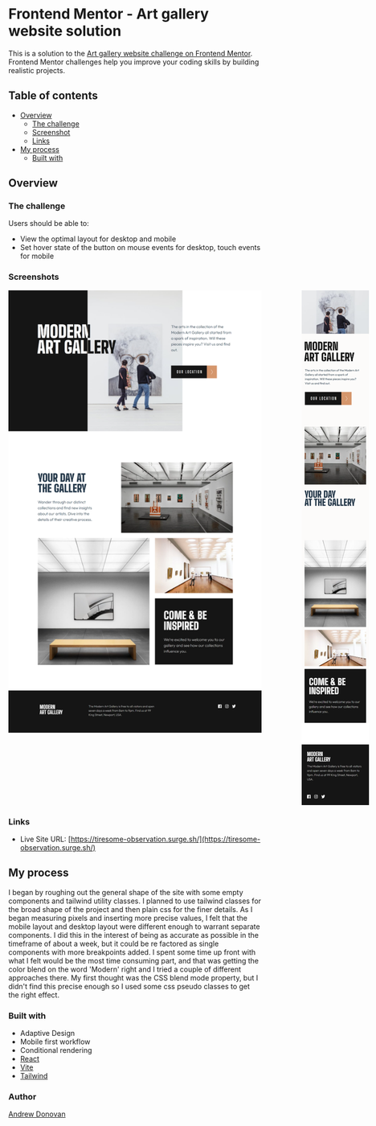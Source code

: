 # Frontend Mentor - Art gallery website solution

This is a solution to the [Art gallery website challenge on Frontend Mentor](https://www.frontendmentor.io/challenges/art-gallery-website-yVdrZlxyA). Frontend Mentor challenges help you improve your coding skills by building realistic projects. 

## Table of contents

- [Overview](#overview)
  - [The challenge](#the-challenge)
  - [Screenshot](#screenshot)
  - [Links](#links)
- [My process](#my-process)
  - [Built with](#built-with)

## Overview

### The challenge

Users should be able to:

- View the optimal layout for desktop and mobile
- Set hover state of the button on mouse events for desktop, touch events for mobile

### Screenshots

<div style="display: flex; gap: 80px; align-items: start">
  <img src="./screenshots/art-gallery-desktop-resize.png" />
  <img src="./screenshots/art-gallery-mobile-resize.png" />
</div>

### Links

- Live Site URL: [https://tiresome-observation.surge.sh/](https://tiresome-observation.surge.sh/)

## My process
  I began by roughing out the general shape of the site with some empty components and tailwind utility classes.  I planned to use tailwind classes for the broad shape of the project and then plain css for the finer details. As I began measuring pixels and inserting more precise values, I felt that the mobile layout and desktop layout were different enough to warrant separate components.  I did this in the interest of being as accurate as possible in the timeframe of about a week, but it could be re factored as single components with more breakpoints added. I spent some time up front with what I felt would be the most time consuming part, and that was getting the color blend on the word 'Modern' right and I tried a couple of different approaches there.  My first thought was the CSS blend mode property, but I didn't find this precise enough so I used some css pseudo classes to get the right effect.  
### Built with

- Adaptive Design
- Mobile first workflow
- Conditional rendering
- [React](https://reactjs.org/) 
- [Vite](https://vitejs.dev/) 
- [Tailwind](https://tailwindcss.com/) 

### Author
  [Andrew Donovan](https://www.linkedin.com/in/andrew-donovan-020099266/)